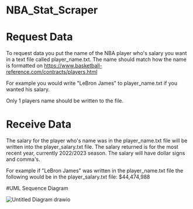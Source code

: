 # NBA_Stat_Scraper

# Request Data
To request data you put the name of the NBA player who's salary you want in a text file called player_name.txt.
The name should match how the name is formatted on https://www.basketball-reference.com/contracts/players.html

For example you would write "LeBron James" to player_name.txt if you wanted his salary.

Only 1 players name should be written to the file.

# Receive Data
The salary for the player who's name was in the player_name.txt file will be written into the player_salary.txt file.
The salary returned is for the most recent year, currently 2022/2023 season.
The salary will have dollar signs and comma's.

For example if "LeBron James" was written in the player_name.txt file the following would be in the player_salary.txt file:
$44,474,988

#UML Sequence Diagram

![Untitled Diagram drawio](https://user-images.githubusercontent.com/55772436/180630063-f67bb5e6-c20e-4890-a873-2861c640c50d.png)
